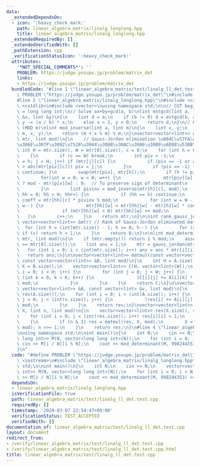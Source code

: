 ```yaml
---
data:
  _extendedDependsOn:
  - icon: ':heavy_check_mark:'
    path: linear_algebra_matrix/linalg_longlong.hpp
    title: linear_algebra_matrix/linalg_longlong.hpp
  _extendedRequiredBy: []
  _extendedVerifiedWith: []
  _pathExtension: cpp
  _verificationStatusIcon: ':heavy_check_mark:'
  attributes:
    '*NOT_SPECIAL_COMMENTS*': ''
    PROBLEM: https://judge.yosupo.jp/problem/matrix_det
    links:
    - https://judge.yosupo.jp/problem/matrix_det
  bundledCode: "#line 1 \"linear_algebra_matrix/test/linalg_ll_det.test.cpp\"\n#define\
    \ PROBLEM \"https://judge.yosupo.jp/problem/matrix_det\"\n#include <iostream>\n\
    #line 2 \"linear_algebra_matrix/linalg_longlong.hpp\"\n#include <cassert>\n#include\
    \ <cstdlib>\n#include <vector>\nusing namespace std;\n\n// CUT begin\nusing lint\
    \ = long long int;\n// Solve ax+by=gcd(a, b)\nlint extgcd(lint a, lint b, lint\
    \ &x, lint &y)\n{\n    lint d = a;\n    if (b != 0) d = extgcd(b, a % b, y, x),\
    \ y -= (a / b) * x;\n    else x = 1, y = 0;\n    return d;\n}\n// Calc a^(-1)\
    \ (MOD m)\nlint mod_inverse(lint a, lint m)\n{\n    lint x, y;\n    extgcd(a,\
    \ m, x, y);\n    return (m + x % m) % m;\n}\nvector<vector<lint>> gauss_jordan(vector<vector<lint>>\
    \ mtr, lint mod)\n{\n    // Gauss-Jordan elimination \u884C\u57FA\u672C\u5909\u5F62\
    \u306E\u307F\u3092\u7528\u3044\u308B\u30AC\u30A6\u30B9\u6D88\u53BB\u6CD5\n   \
    \ int H = mtr.size(), W = mtr[0].size(), c = 0;\n    for (int h = 0; h < H; h++)\n\
    \    {\n        if (c == W) break;\n        int piv = -1;\n        for (int j\
    \ = h; j < H; j++) if (mtr[j][c]) {\n            if (piv == -1 or abs(mtr[j][c])\
    \ > abs(mtr[piv][c])) piv = j;\n        }\n        if (piv == -1) { c++; h--;\
    \ continue; }\n        swap(mtr[piv], mtr[h]);\n        if (h != piv) {\n    \
    \        for(int w = 0; w < W; w++) {\n                mtr[piv][w] = mtr[piv][w]\
    \ ? mod - mtr[piv][w] : 0;  // To preserve sign of determinant\n            }\n\
    \        }\n        lint pivinv = mod_inverse(mtr[h][c], mod);\n        for (int\
    \ hh = 0; hh < H; hh++) {\n            if (hh == h) continue;\n            lint\
    \ coeff = mtr[hh][c] * pivinv % mod;\n            for (int w = W - 1; w >= c;\
    \ w--) {\n                mtr[hh][w] = mtr[hh][w] - mtr[h][w] * coeff % mod;\n\
    \                if (mtr[hh][w] < 0) mtr[hh][w] += mod;\n            }\n     \
    \   }\n        c++;\n    }\n    return mtr;\n}\n\nint rank_gauss_jordan(const\
    \ vector<vector<lint>> &mtr) // Rank of Gauss-Jordan eliminated matrix\n{\n  \
    \  for (int h = (int)mtr.size() - 1; h >= 0; h--) {\n        for (auto v : mtr[h])\
    \ if (v) return h + 1;\n    }\n    return 0;\n}\n\nlint mod_determinant(vector<vector<lint>>\
    \ mtr, lint mod)\n{\n    if (mtr.empty()) return 1 % mod;\n    assert(mtr.size()\
    \ == mtr[0].size());\n    lint ans = 1;\n    mtr = gauss_jordan(mtr, mod);\n \
    \   for (int i = 0; i < (int)mtr.size(); i++) ans = ans * mtr[i][i] % mod;\n \
    \   return ans;\n}\n\nvector<vector<lint>> matmul(const vector<vector<lint>> &A,\
    \ const vector<vector<lint>> &B, lint mod)\n{\n    int H = A.size(), W = B[0].size(),\
    \ K = B.size();\n    vector<vector<lint>> C(H, vector<lint>(W));\n    for (int\
    \ i = 0; i < H; i++) {\n        for (int j = 0; j < W; j++) {\n            for\
    \ (int k = 0; k < K; k++) {\n                (C[i][j] += A[i][k] * B[k][j]) %=\
    \ mod;\n            }\n        }\n    }\n    return C;\n}\n\nvector<lint> matmul(const\
    \ vector<vector<lint>> &A, const vector<lint> &v, lint mod)\n{\n    vector<lint>\
    \ res(A.size());\n    for (int i = 0; i < (int)A.size(); i++) {\n        for (int\
    \ j = 0; j < (int)v.size(); j++) {\n            (res[i] += A[i][j] * v[j]) %=\
    \ mod;\n        }\n    }\n    return res;\n}\nvector<vector<lint>> matpower(vector<vector<lint>>\
    \ X, lint n, lint mod)\n{\n    vector<vector<lint>> res(X.size(), vector<lint>(X.size()));\n\
    \    for (int i = 0; i < (int)res.size(); i++) res[i][i] = 1;\n    while (n)\n\
    \    {\n        if (n & 1) res = matmul(res, X, mod);\n        X = matmul(X, X,\
    \ mod); n >>= 1;\n    }\n    return res;\n}\n#line 4 \"linear_algebra_matrix/test/linalg_ll_det.test.cpp\"\
    \nusing namespace std;\n\nint main()\n{\n    int N;\n    cin >> N;\n    vector<vector<long\
    \ long int>> M(N, vector<long long int>(N));\n    for (int i = 0; i < N * N; i++)\
    \ cin >> M[i / N][i % N];\n    cout << mod_determinant(M, 998244353) << endl;\n\
    }\n"
  code: "#define PROBLEM \"https://judge.yosupo.jp/problem/matrix_det\"\n#include\
    \ <iostream>\n#include \"linear_algebra_matrix/linalg_longlong.hpp\"\nusing namespace\
    \ std;\n\nint main()\n{\n    int N;\n    cin >> N;\n    vector<vector<long long\
    \ int>> M(N, vector<long long int>(N));\n    for (int i = 0; i < N * N; i++) cin\
    \ >> M[i / N][i % N];\n    cout << mod_determinant(M, 998244353) << endl;\n}\n"
  dependsOn:
  - linear_algebra_matrix/linalg_longlong.hpp
  isVerificationFile: true
  path: linear_algebra_matrix/test/linalg_ll_det.test.cpp
  requiredBy: []
  timestamp: '2020-03-07 22:54:47+09:00'
  verificationStatus: TEST_ACCEPTED
  verifiedWith: []
documentation_of: linear_algebra_matrix/test/linalg_ll_det.test.cpp
layout: document
redirect_from:
- /verify/linear_algebra_matrix/test/linalg_ll_det.test.cpp
- /verify/linear_algebra_matrix/test/linalg_ll_det.test.cpp.html
title: linear_algebra_matrix/test/linalg_ll_det.test.cpp
---
```


